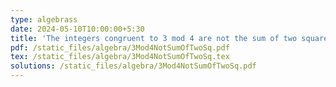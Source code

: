 ```yaml
---
type: algebrass
date: 2024-05-10T10:00:00+5:30
title: 'The integers congruent to 3 mod 4 are not the sum of two squares'
pdf: /static_files/algebra/3Mod4NotSumOfTwoSq.pdf
tex: /static_files/algebra/3Mod4NotSumOfTwoSq.tex
solutions: /static_files/algebra/3Mod4NotSumOfTwoSq.pdf
---
```




<!--
due_event: 
    type: due
    date: 2020-12-13T23:59:00+3:30
    description: 'Assignment alg #1 due'
-->
